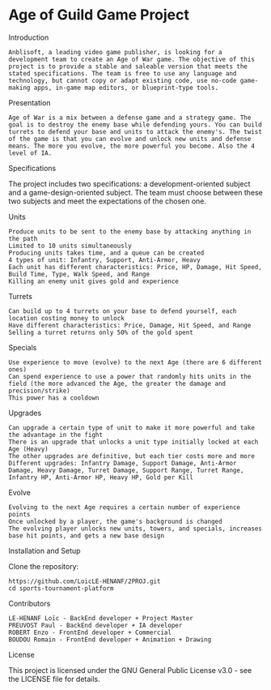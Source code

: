 # Age of Guild Game Project
Introduction

    Anblisoft, a leading video game publisher, is looking for a development team to create an Age of War game. The objective of this project is to provide a stable and saleable version that meets the stated specifications. The team is free to use any language and technology, but cannot copy or adapt existing code, use no-code game-making apps, in-game map editors, or blueprint-type tools.

Presentation

    Age of War is a mix between a defense game and a strategy game. The goal is to destroy the enemy base while defending yours. You can build turrets to defend your base and units to attack the enemy's. The twist of the game is that you can evolve and unlock new units and defense means. The more you evolve, the more powerful you become. Also the 4 level of IA.

Specifications

The project includes two specifications: a development-oriented subject and a game-design-oriented subject. The team must choose between these two subjects and meet the expectations of the chosen one.

Units

    Produce units to be sent to the enemy base by attacking anything in the path
    Limited to 10 units simultaneously
    Producing units takes time, and a queue can be created
    4 types of unit: Infantry, Support, Anti-Armor, Heavy
    Each unit has different characteristics: Price, HP, Damage, Hit Speed, Build Time, Type, Walk Speed, and Range
    Killing an enemy unit gives gold and experience

Turrets

    Can build up to 4 turrets on your base to defend yourself, each location costing money to unlock
    Have different characteristics: Price, Damage, Hit Speed, and Range
    Selling a turret returns only 50% of the gold spent

Specials

    Use experience to move (evolve) to the next Age (there are 6 different ones)
    Can spend experience to use a power that randomly hits units in the field (the more advanced the Age, the greater the damage and precision/strike)
    This power has a cooldown

Upgrades

    Can upgrade a certain type of unit to make it more powerful and take the advantage in the fight
    There is an upgrade that unlocks a unit type initially locked at each Age (Heavy)
    The other upgrades are definitive, but each tier costs more and more
    Different upgrades: Infantry Damage, Support Damage, Anti-Armor Damage, Heavy Damage, Turret Damage, Support Range, Turret Range, Infantry HP, Anti-Armor HP, Heavy HP, Gold per Kill

Evolve

    Evolving to the next Age requires a certain number of experience points
    Once unlocked by a player, the game's background is changed
    The evolving player unlocks new units, towers, and specials, increases base hit points, and gets a new base design


Installation and Setup

Clone the repository:

    https://github.com/LoicLE-HENANF/2PROJ.git
    cd sports-tournament-platform

Contributors

    LE-HENANF Loïc - BackEnd developer + Project Master
    PREUVOST Paul - BackEnd developer + IA developer
    ROBERT Enzo - FrontEnd developer + Commercial
    BOUDOU Romain - FrontEnd developer + Animation + Drawing


License

This project is licensed under the GNU General Public License v3.0 - see the LICENSE file for details.
